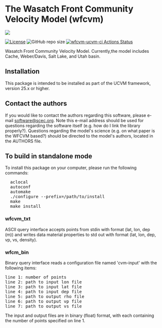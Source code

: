 # The Wasatch Front Community Velocity Model (wfcvm)

<a href="https://github.com/sceccode/wfcvm.git"><img src="https://github.com/sceccode/wfcvm/wiki/images/wfcvm_logo.png"></a>

[![License](https://img.shields.io/badge/License-BSD_3--Clause-blue.svg)](https://opensource.org/licenses/BSD-3-Clause)
![GitHub repo size](https://img.shields.io/github/repo-size/sceccode/wfcvm)
[![wfcvm-ucvm-ci Actions Status](https://github.com/SCECcode/wfcvm/workflows/wfcvm-ucvm-ci/badge.svg)](https://github.com/SCECcode/wfcvm/actions)

Wasatch Front Community Velocity Model. Currently,the model includes Cache, 
Weber/Davis, Salt Lake, and Utah basin.

## Installation

This package is intended to be installed as part of the UCVM framework,
version 25.x or higher. 

## Contact the authors

If you would like to contact the authors regarding this software,
please e-mail software@scec.org. Note this e-mail address should
be used for questions regarding the software itself (e.g. how
do I link the library properly?). Questions regarding the model's
science (e.g. on what paper is the WFCVM based?) should be directed
to the model's authors, located in the AUTHORS file.

## To build in standalone mode

To install this package on your computer, please run the following commands:

<pre>
  aclocal
  autoconf
  automake
  ./configure --prefix=/path/to/install
  make
  make install
</pre>

### wfcvm_txt

ASCII query interface accepts points from stdin with format (lat, lon, dep (m)) and 
writes data material properties to std out with format (lat, lon, dep, 
vp, vs, density).

### wfcm_bin

Binary query interface reads a configuration file named 'cvm-input' with the following 
items:

<pre>
line 1: number of points
line 2: path to input lon file
line 3: path to input lat file
line 4: path to input dep file
line 5: path to output rho file
line 6: path to output vp file
line 7: path to output vs file
</pre>

The input and output files are in binary (float) format, with each
containing the number of points specified on line 1. 
